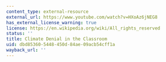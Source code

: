 ```yaml
---
content_type: external-resource
external_url: https://www.youtube.com/watch?v=HXoAz6jNEG8
has_external_license_warning: true
license: https://en.wikipedia.org/wiki/All_rights_reserved
status: ''
title: Climate Denial in the Classroom
uid: dbd85360-5448-450d-84ae-09acb54cff1a
wayback_url: ''
---
```

